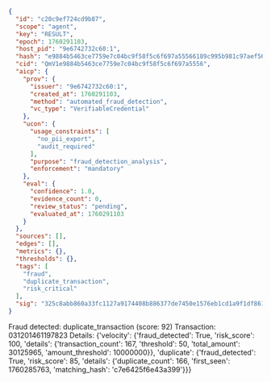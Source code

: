 ```json
{
  "id": "c20c9ef724cd9b87",
  "scope": "agent",
  "key": "RESULT",
  "epoch": 1760291103,
  "host_pid": "9e6742732c60:1",
  "hash": "e9884b5463ce7759e7c04bc9f58f5c6f697a55566189c995b981c97aef5600cc",
  "cid": "QmV1e9884b5463ce7759e7c04bc9f58f5c6f697a5556",
  "aicp": {
    "prov": {
      "issuer": "9e6742732c60:1",
      "created_at": 1760291103,
      "method": "automated_fraud_detection",
      "vc_type": "VerifiableCredential"
    },
    "ucon": {
      "usage_constraints": [
        "no_pii_export",
        "audit_required"
      ],
      "purpose": "fraud_detection_analysis",
      "enforcement": "mandatory"
    },
    "eval": {
      "confidence": 1.0,
      "evidence_count": 0,
      "review_status": "pending",
      "evaluated_at": 1760291103
    }
  },
  "sources": [],
  "edges": [],
  "metrics": {},
  "thresholds": {},
  "tags": [
    "fraud",
    "duplicate_transaction",
    "risk_critical"
  ],
  "sig": "325c8abb860a33fc1127a9174408b886377de7450e1576eb1cd1a9f1df861002"
}
```

Fraud detected: duplicate_transaction (score: 92)
Transaction: 031201461197823
Details: {'velocity': {'fraud_detected': True, 'risk_score': 100, 'details': {'transaction_count': 167, 'threshold': 50, 'total_amount': 30125965, 'amount_threshold': 10000000}}, 'duplicate': {'fraud_detected': True, 'risk_score': 85, 'details': {'duplicate_count': 166, 'first_seen': 1760285763, 'matching_hash': 'c7e6425f6e43a399'}}}